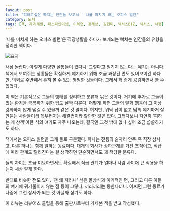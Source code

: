 ```yaml
---
layout: post
title: "피하고싶은 빡치는 인간들 보고서 - 나를 미치게 하는 오피스 빌런"
category: 도서
tags: [책, 자기계발, 패스파인더넷, 이복연, 강재상, 김현미, 넥서스BIZ, 넥서스, 서평]
---
```


'나를 미치게 하는 오피스 빌런'은
직장생활을 하다가 보게되는 빡치는 인간들의 유형을 정리한 책이다.

![표지](https://lh3.googleusercontent.com/cCALNrgaPieRJlOzVOmUjOYS7fyDUr50gyrLPIF5Eeic_8Adr1YAUhwrHVIEQuPKI6dGmZcLNZTEEg=s480)

새삼 놀랍다.
이렇게 다양한 꼴통들이 있다니.
그렇다고 믿기지 않는다는 얘기는 아니다.
책에서 보여주는 상황들은 확실하게 얘기하기 위해 조금 과장된 면도 있어보이긴 하다만,
의외로 주변에서 흔히 볼 수 있는 평범한 것들이다.
그레서 꽤 쉽게 공감하면서 볼 수 있었다.

이 책은 기본적으로 그들의 행태를 정리하고 분류해 묶은 것이다.
거기에 추가로 그들이 있는 환경을 극복하기 위한 팁도 살짝 다룬다.
어떻게 하면 그들의 말과 행동이 그 이상 강화하지 않게 넘길 수 있을까 같은 것 말이다.
허지만, 워낙 답이 없고 남의 얘기마저 잘 안듣는 사람들이라
똑부러지는 해결법이라 할만한 것은 없다.
그러다보니 자연히 '피하는 게 상책'이란 식의 얘기도 자주 나오는데,
결국엔 그것 밖에 없나 싶어 조금 씁쓸하기도 하다.

책에서는 오피스 빌런을 크게 둘로 구분했다.
하나는 전통의 술자리 안주 즉 직장 상사고,
다른 하나는 함께 일하는 동료이다.
대개의 회사가 상하관계를 가진 조직이고,
직급에 따라 관계도 달라진다는 걸 생각하면
단순하면서도 꽤 적당한 분류다.

둘의 차이는 조금 미묘하면서도 확실해서
직급 관계가 얼마나 사람 사이에 큰 작용을 하는지 새삼 알게 한다.

반대로 비슷한 점도 있다.
'잰 왜 저러나' 싶은 몰상식과 이기적인 면,
그리고 다른 이들의 얘기에 귀기울이지 않는 점 등이 그렇다.
끼리끼리는 통한다더니.
어쩌면 그런 동료가 나중에 그런 상사가 되는 것 아닐까 싶기도 하다.



<div class="im im-info">
이 리뷰는 리뷰어스 클럽을 통해 출판사로부터 가제본 책을 받고 작성했다.
</div>
